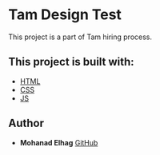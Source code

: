 # Tam Design Test

This project is a part of Tam hiring process.




## This project is built with:
* [HTML](https://developer.mozilla.org/en-US/docs/Web/HTML)  
* [CSS](https://developer.mozilla.org/en-US/docs/Web/CSS)
* [JS](https://developer.mozilla.org/bm/docs/Web/JavaScript)



## Author

* **Mohanad Elhag**  [GitHub](https://github.com/moh7afiz90)
